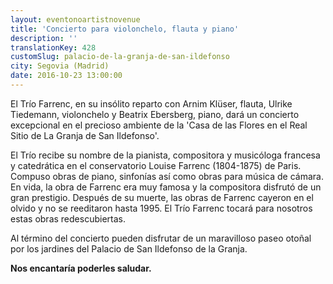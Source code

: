 ```yaml
---
layout: eventonoartistnovenue
title: 'Concierto para violonchelo, flauta y piano'
description: ''
translationKey: 428
customSlug: palacio-de-la-granja-de-san-ildefonso
city: Segovia (Madrid)
date: 2016-10-23 13:00:00
---
```



El Trío Farrenc, en su insólito reparto con Arnim Klüser, flauta, Ulrike Tiedemann, violonchelo y Beatrix Ebersberg, piano, dará un concierto excepcional en el precioso ambiente de la 'Casa de las Flores en el Real Sitio de La Granja de San Ildefonso'. 

El Trío recibe su nombre de la pianista, compositora y musicóloga francesa y catedrática en el conservatorio Louise Farrenc (1804-1875) de Paris. Compuso obras de piano, sinfonías así como obras para música de cámara. En vida, la obra de Farrenc era muy famosa y la compositora disfrutó de un gran prestigio. Después de su muerte, las obras de Farrenc cayeron en el olvido y no se reeditaron hasta 1995. El Trío Farrenc tocará para nosotros estas obras redescubiertas.

Al término del concierto pueden disfrutar de un maravilloso paseo otoñal por los jardines del Palacio de San Ildefonso de la Granja.

<strong>Nos encantaría poderles saludar. </strong>
